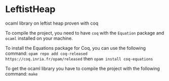 # LeftistHeap
ocaml library on leftist heap proven with coq

To compile the project, you need to have `coq` with the `Equation` package and `ocaml` installed on your machine.

To install the Equations package for Coq, you can use the following command:
``` opam repo add coq-released https://coq.inria.fr/opam/released ```
then 
``` opam install coq-equations ```

To get the ocaml library you have to compile the project with the following command:
``` make ```
